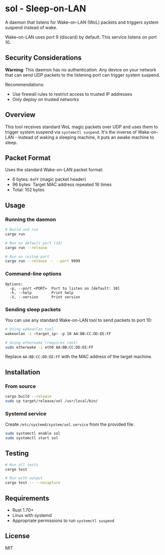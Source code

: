 # sol - Sleep-on-LAN

A daemon that listens for Wake-on-LAN (WoL) packets and triggers system suspend instead of wake.

Wake-on-LAN uses port 9 (discard) by default. This service listens on port 10.

## Security Considerations

**Warning**: This daemon has no authentication. Any device on your network that can send UDP packets to the listening port can trigger system suspend.

Recommendations:
- Use firewall rules to restrict access to trusted IP addresses
- Only deploy on trusted networks


## Overview

This tool receives standard WoL magic packets over UDP and uses them to trigger system suspend via `systemctl suspend`. It's the inverse of Wake-on-LAN - instead of waking a sleeping machine, it puts an awake machine to sleep.

## Packet Format

Uses the standard Wake-on-LAN packet format:
- 6 bytes: `0xFF` (magic packet header)
- 96 bytes: Target MAC address repeated 16 times
- Total: 102 bytes

## Usage

### Running the daemon

```bash
# Build and run
cargo run

# Run on default port (10)
cargo run --release

# Run on custom port
cargo run --release -- --port 9999
```

### Command-line options

```
Options:
  -p, --port <PORT>  Port to listen on [default: 10]
  -h, --help         Print help
  -V, --version      Print version
```

### Sending sleep packets

You can use any standard Wake-on-LAN tool to send packets to port 10:

```bash
# Using wakeonlan tool
wakeonlan -i <target_ip> -p 10 AA:BB:CC:DD:EE:FF

# Using etherwake (requires root)
sudo etherwake -i eth0 AA:BB:CC:DD:EE:FF
```

Replace `AA:BB:CC:DD:EE:FF` with the MAC address of the target machine.

## Installation

### From source

```bash
cargo build --release
sudo cp target/release/sol /usr/local/bin/
```

### Systemd service

Create `/etc/systemd/system/sol.service` from the provided file.

```bash
sudo systemctl enable sol
sudo systemctl start sol
```

## Testing

```bash
# Run all tests
cargo test

# Run with output
cargo test -- --nocapture
```

## Requirements

- Rust 1.70+
- Linux with systemd
- Appropriate permissions to run `systemctl suspend`

## License

MIT
